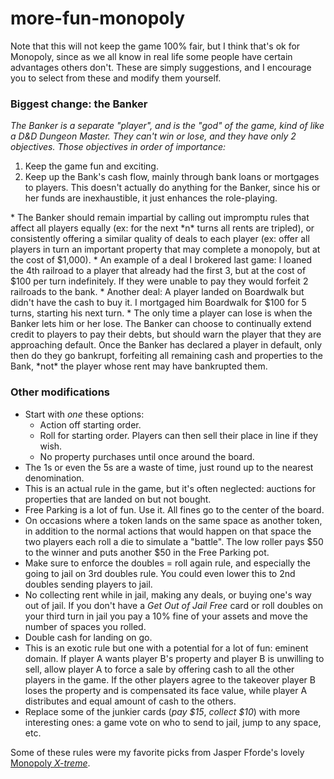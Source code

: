 # more-fun-monopoly

Note that this will not keep the game 100% fair, but I think that's ok for Monopoly, since as we all know in real life some people have certain advantages others don't. These are simply suggestions, and I encourage you to select from these and modify them yourself.

### Biggest change: the Banker

*The Banker is a separate "player", and is the "god" of the game, kind of like a D&D Dungeon Master. They can't win or lose, and they have only 2 objectives. Those objectives in order of importance:*
 <ol>
 <li>Keep the game fun and exciting.</li>
 <li>Keep up the Bank's cash flow, mainly through bank loans or mortgages to players. This doesn't actually do anything for the Banker, since his or her funds are inexhaustible, it just enhances the role-playing.</li>
 </ol>
* The Banker should remain impartial by calling out impromptu rules that affect all players equally (ex: for the next *n* turns all rents are tripled), or consistently offering a similar quality of deals to each player (ex: offer all players in turn an important property that may complete a monopoly, but at the cost of $1,000).
* An example of a deal I brokered last game: I loaned the 4th railroad to a player that already had the first 3, but at the cost of $100 per turn indefinitely. If they were unable to pay they would forfeit 2 railroads to the bank.
* Another deal: A player landed on Boardwalk but didn't have the cash to buy it. I mortgaged him Boardwalk for $100 for 5 turns, starting his next turn.
* The only time a player can lose is when the Banker lets him or her lose. The Banker can choose to continually extend credit to players to pay their debts, but should warn the player that they are approaching default. Once the Banker has declared a player in default, only then do they go bankrupt, forfeiting all remaining cash and properties to the Bank, *not* the player whose rent may have bankrupted them.

### Other modifications

* Start with *one* these options:
  * Action off starting order.
  * Roll for starting order. Players can then sell their place in line if they wish.
  * No property purchases until once around the board.
* The 1s or even the 5s are a waste of time, just round up to the nearest denomination.
* This is an actual rule in the game, but it's often neglected: auctions for properties that are landed on but not bought.
* Free Parking is a lot of fun. Use it. All fines go to the center of the board.
* On occasions where a token lands on the same space as another token, in addition to the normal actions that would happen on that space the two players each roll a die to simulate a "battle". The low roller pays $50 to the winner and puts another $50 in the Free Parking pot.
* Make sure to enforce the doubles = roll again rule, and especially the going to jail on 3rd doubles rule. You could even lower this to 2nd doubles sending players to jail.
* No collecting rent while in jail, making any deals, or buying one's way out of jail. If you don't  have a *Get Out of Jail Free* card or roll doubles on your third turn in jail you pay a 10% fine of your assets and move the number of spaces you rolled.
* Double cash for landing on go.
* This is an exotic rule but one with a potential for a lot of fun: eminent domain. If player A wants player B's property and player B is unwilling to sell, allow player A to force a sale by offering cash to all the other players in the game. If the other players agree to the takeover player B loses the property and is compensated its face value, while player A distributes and equal amount of cash to the others.
* Replace some of the junkier cards (*pay $15*, *collect $10*) with more interesting ones: a game vote on who to send to jail, jump to any space, etc.
 

Some of these rules were my favorite picks from Jasper Fforde's lovely [Monopoly *X-treme*](http://www.jasperfforde.com/monopoly.html).

